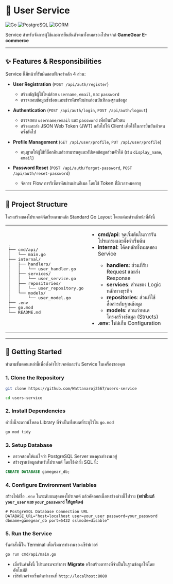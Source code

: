 # 👤 User Service

![Go](https://img.shields.io/badge/Go-1.24.6-00ADD8?style=for-the-badge\&logo=go)
![PostgreSQL](https://img.shields.io/badge/PostgreSQL-4169E1?style=for-the-badge\&logo=postgresql)
![GORM](https://img.shields.io/badge/GORM-B93527?style=for-the-badge)

Service สำหรับจัดการผู้ใช้และการยืนยันตัวตนทั้งหมดของโปรเจกต์ **GameGear E-commerce**

---

## ✨ Features & Responsibilities

Service นี้มีหน้าที่รับผิดชอบฟีเจอร์หลัก 4 ส่วน:

* **User Registration** (`POST /api/auth/register`)

  * สร้างบัญชีผู้ใช้ใหม่ด้วย `username`, `email`, และ `password`
  * ตรวจสอบข้อมูลซ้ำซ้อนและเข้ารหัสรหัสผ่านก่อนบันทึกลงฐานข้อมูล

* **Authentication** (`POST /api/auth/login`, `POST /api/auth/logout`)

  * ตรวจสอบ `username/email` และ `password` เพื่อยืนยันตัวตน
  * สร้างและส่ง JSON Web Token (JWT) กลับไปให้ Client เพื่อใช้ในการยืนยันตัวตนครั้งถัดไป

* **Profile Management** (`GET /api/user/profile`, `PUT /api/user/profile`)

  * อนุญาตให้ผู้ใช้ที่ล็อกอินแล้วสามารถดูและอัปเดตข้อมูลส่วนตัวได้ (เช่น `display_name`, `email`)

* **Password Reset** (`POST /api/auth/forgot-password`, `POST /api/auth/reset-password`)

  * จัดการ Flow การรีเซ็ตรหัสผ่านผ่านอีเมล โดยใช้ Token ที่มีเวลาหมดอายุ

---

## 📂 Project Structure

โครงสร้างของโปรเจกต์จัดเรียงตามหลัก Standard Go Layout โดยแต่ละส่วนมีหน้าที่ดังนี้

<table>
  <tr>
    <td width="50%">
<pre>
.
├── cmd/api/
│   └── main.go
├── internal/
│   ├── handlers/
│   │   └── user_handler.go
│   ├── services/
│   │   └── user_service.go
│   ├── repositories/
│   │   └── user_repository.go
│   └── models/
│       └── user_model.go
├── .env
├── go.mod
└── README.md
</pre>
    </td>
    <td>
      <ul>
        <li><b>cmd/api</b>: จุดเริ่มต้นในการรันโปรแกรมและตั้งค่าเริ่มต้น</li>
        <li><b>internal</b>: โค้ดหลักทั้งหมดของ Service</li>
        <ul>
          <li><b>handlers</b>: ส่วนที่รับ Request และส่ง Response</li>
          <li><b>services</b>: ส่วนของ Logic หลักทางธุรกิจ</li>
          <li><b>repositories</b>: ส่วนที่ใช้สื่อสารกับฐานข้อมูล</li>
          <li><b>models</b>: ส่วนกำหนดโครงสร้างข้อมูล (Structs)</li>
        </ul>
        <li><b>.env</b>: ไฟล์เก็บ Configuration</li>
      </ul>
    </td>
  </tr>
</table>

---

## 🚀 Getting Started

ทำตามขั้นตอนเหล่านี้เพื่อตั้งค่าโปรเจกต์และรัน Service ในเครื่องของคุณ

### 1. Clone the Repository

```bash
git clone https://github.com/Wattanaroj2567/users-service
```
```bash
cd users-service
```

### 2. Install Dependencies

คำสั่งนี้จะดาวน์โหลด Library ที่จำเป็นทั้งหมดที่ระบุไว้ใน `go.mod`

```bash
go mod tidy
```

### 3. Setup Database

* ตรวจสอบให้แน่ใจว่า PostgreSQL Server ของคุณทำงานอยู่
* สร้างฐานข้อมูลสำหรับโปรเจกต์ โดยใช้คำสั่ง SQL นี้:

```sql
CREATE DATABASE gamegear_db;
```

### 4. Configure Environment Variables

สร้างไฟล์ชื่อ `.env` ในระดับบนสุดของโปรเจกต์ แล้วคัดลอกเนื้อหาข้างล่างนี้ไปวาง **(อย่าลืมแก้ `your_user` และ `your_password` ให้ถูกต้อง)**

```env
# PostgreSQL Database Connection URL
DATABASE_URL="host=localhost user=your_user password=your_password dbname=gamegear_db port=5432 sslmode=disable"
```

### 5. Run the Service

รันคำสั่งนี้ใน Terminal เพื่อเริ่มการทำงานของเซิร์ฟเวอร์

```bash
go run cmd/api/main.go
```

* เมื่อรันคำสั่งนี้ โปรแกรมจะทำการ **Migrate** หรือสร้างตารางที่จำเป็นในฐานข้อมูลให้โดยอัตโนมัติ
* เซิร์ฟเวอร์จะเริ่มต้นทำงานที่ `http://localhost:8080`
